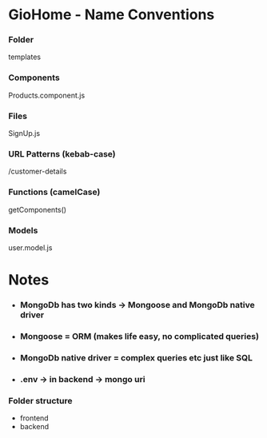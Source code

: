 # GioHome - Name Conventions 

### Folder 
templates

### Components 
Products.component.js

### Files 
SignUp.js

### URL Patterns (kebab-case)
/customer-details

### Functions (camelCase)
getComponents()

### Models 
user.model.js

# Notes
- ### MongoDb has two kinds -> Mongoose and MongoDb native driver
- ### Mongoose = ORM (makes life easy, no complicated queries)
- ### MongoDb native driver = complex queries etc just like SQL
- ### .env -> in backend -> mongo uri


### Folder structure 
- frontend
- backend

